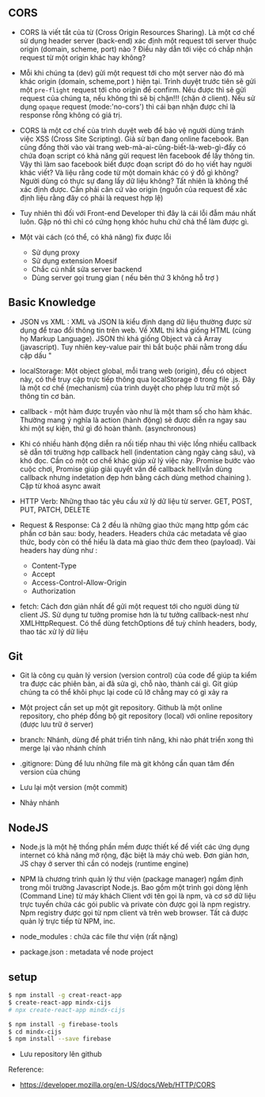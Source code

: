 ## CORS 
- CORS là viết tắt của từ (Cross Origin Resources Sharing). Là một cơ chế sử dụng header server (back-end) xác định một request tới server thuộc origin (domain, scheme, port) nào ? Điều này dẫn tới việc có chấp nhận request từ một origin khác hay không? 

- Mỗi khi chúng ta (dev) gửi một request tới cho một server nào đó mà khác origin (domain, scheme,port ) hiện tại. Trình duyệt trước tiên sẽ gửi một ``pre-flight`` request tới cho origin để confirm. Nếu được thì sẽ gửi request của chúng ta, nếu không thì sẽ bị chặn!!! (chặn ở client). Nếu sử dụng ``opaque`` request (mode:'no-cors') thì cái bạn nhận được chỉ là response rỗng không có giá trị. 

- CORS là một cơ chế của trình duyệt web để bảo vệ người dùng tránh việc XSS (Cross Site Scripting). Giả sử bạn đang online facebook. Bạn cũng đồng thời vào vài trang web-mà-ai-cũng-biết-là-web-gì-đấy có chứa đoạn script có khả năng gửi request lên facebook để lấy thông tin. Vậy thì làm sao facebook biết được đoạn script đó do họ viết hay người khác viết? Và liệu rằng code từ một domain khác có ý đồ gì không? Người dùng có thực sự đang lấy dữ liệu không? Tất nhiên là không thể xác định được. Cần phải căn cứ vào origin (nguồn của request để xác định liệu rằng đây có phải là request hợp lệ)

- Tuy nhiên thì đối với Front-end Developer thì đây là cái lỗi đẫm máu nhất luôn. Gặp nó thì chỉ có cứng họng khóc huhu chứ chả thể làm được gì. 

- Một vài cách (có thể, có khả năng) fix được lỗi
    - Sử dụng proxy 
    - Sử dụng extension Moesif 
    - Chắc cú nhất sửa server backend 
    - Dùng server gọi trung gian ( nếu bên thứ 3 không hỗ trợ )


## Basic Knowledge 
- JSON vs XML : XML và JSON là kiểu định dạng dữ liệu thường được sử dụng để trao đổi thông tin trên web. Về XML thì khá giống HTML (cùng họ Markup Language). JSON thì khá giống Object và cả Array (javascript). Tuy nhiên key-value pair thì bắt buộc phải nằm trong dấu cặp dấu "

- localStorage: Một object global, mỗi trang web (origin), đều có object này, có thể truy cập trực tiếp thông qua localStorage ở trong file .js. Đây là một cơ chế (mechanism) của trình duyệt cho phép lưu trữ một số thông tin cơ bản.

- callback - một hàm được truyền vào như là một tham số cho hàm khác. Thường mang ý nghĩa là action (hành động) sẽ được diễn ra ngay sau khi một sự kiện, thứ gì đó hoàn thành. (asynchronous)

- Khi có nhiều hành động diễn ra nối tiếp nhau thì việc lồng nhiều callback sẽ dẫn tới trường hợp callback hell (indentation càng ngày càng sâu), và khó đọc. Cần có một cơ chế khác giúp xử lý việc này. Promise bước vào cuộc chơi, Promise giúp giải quyết vấn đề callback hell(vẫn dùng callback nhưng indetation đẹp hơn bằng cách dùng method chaining ). Cặp từ khoá async await

- HTTP Verb: Những thao tác yêu cầu xử lý dữ liệu từ server. GET, POST, PUT, PATCH, DELETE 

- Request & Response: Cả 2 đều là những giao thức mạng http gồm các phần cơ bản sau: body, headers. Headers chứa các metadata về giao thức, body còn có thể hiểu là data mà giao thức đem theo (payload). Vài headers hay dùng như :
    - Content-Type
    - Accept
    - Access-Control-Allow-Origin
    - Authorization

- fetch: Cách đơn giản nhất để gửi một request tới cho người dùng từ client JS. Sử dụng tư tưởng promise hơn là tư tưởng callback-nest như XMLHttpRequest. Có thể dùng fetchOptions để tuỳ chỉnh headers, body, thao tác xử lý dữ liệu 

## Git 
- Git là công cụ quản lý version (version control) của code để giúp ta kiểm tra được các phiên bản, ai đã sửa gì, chỗ nào, thành cái gì. Git giúp chúng ta có thể khôi phục lại code cũ lỡ chẳng may có gì xảy ra 

- Một project cần set up một git repository. Github là một online repository, cho phép đồng bộ git repository (local) với online repository (được lưu trữ ở server)

- branch: Nhánh, dùng để phát triển tính năng, khi nào phát triển xong thì merge lại vào nhánh chính 
- .gitignore: Dùng để lưu những file mà git không cần quan tâm đến version của chúng

- Lưu lại một version (một commit)
- Nhảy nhánh

## NodeJS
- Node.js là một hệ thống phần mềm được thiết kế để viết các ứng dụng internet có khả năng mở rộng, đặc biệt là máy chủ web. Đơn giản hơn, JS chạy ở server thì cần có nodejs (runtime engine)

- NPM là chương trình quản lý thư viện (package manager) ngầm định trong môi trường Javascript Node.js. Bao gồm một trình gọi dòng lệnh (Command Line) từ máy khách Client với tên gọi là npm, và cơ sở dữ liệu trực tuyến chứa các gói public và private còn được gọi là npm registry. Npm registry được gọi từ npm client và trên web browser. Tất cả được quản lý trực tiếp từ NPM, inc.

- node_modules : chứa các file thư viện (rất nặng)

- package.json : metadata về node project

## setup 
```sh
$ npm install -g creat-react-app
$ create-react-app mindx-cijs
# npx create-react-app mindx-cijs
```

```sh
$ npm install -g firebase-tools
$ cd mindx-cijs
$ npm install --save firebase
```

- Lưu repository lên github 

Reference:  
* https://developer.mozilla.org/en-US/docs/Web/HTTP/CORS